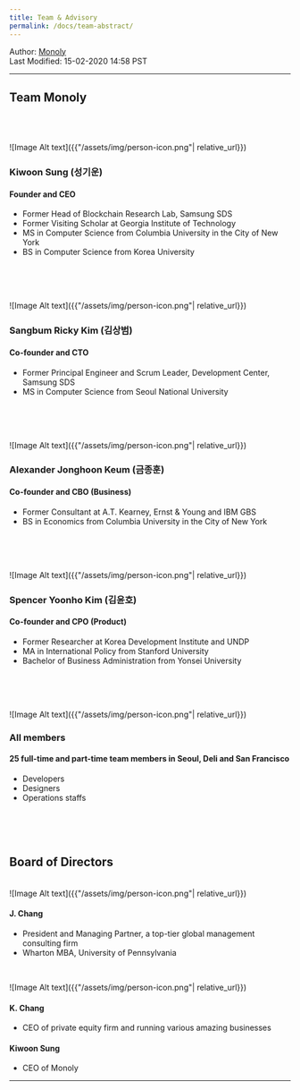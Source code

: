 ```yaml
---
title: Team & Advisory
permalink: /docs/team-abstract/
---
```

Author: <a href="mailto:contact@monoly.com">Monoly</a>
<br>
Last Modified: 15-02-2020 14:58 PST
<br>

----

## Team Monoly
<br>
<br>
<br>
![Image Alt text]({{"/assets/img/person-icon.png"| relative_url}})

### Kiwoon Sung (성기운)
#### Founder and CEO
- Former Head of Blockchain Research Lab, Samsung SDS
- Former Visiting Scholar at Georgia Institute of Technology
- MS in Computer Science from Columbia University in the City of New York
- BS in Computer Science from Korea University
<br>
<br>
<br>


![Image Alt text]({{"/assets/img/person-icon.png"| relative_url}})

### Sangbum Ricky Kim (김상범)
#### Co-founder and CTO
- Former Principal Engineer and Scrum Leader, Development Center, Samsung SDS
- MS in Computer Science from Seoul National University
<br>
<br>
<br>


![Image Alt text]({{"/assets/img/person-icon.png"| relative_url}})
### Alexander Jonghoon Keum (금종훈)
#### Co-founder and CBO (Business)
- Former Consultant at A.T. Kearney, Ernst & Young and IBM GBS
- BS in Economics from Columbia University in the City of New York
<br>
<br>
<br>


![Image Alt text]({{"/assets/img/person-icon.png"| relative_url}})
### Spencer Yoonho Kim (김윤호)
#### Co-founder and CPO (Product)
- Former Researcher at Korea Development Institute and UNDP
- MA in International Policy from Stanford University
- Bachelor of Business Administration from Yonsei University
<br>
<br>
<br>


![Image Alt text]({{"/assets/img/person-icon.png"| relative_url}})
### All members
#### 25 full-time and part-time team members in Seoul, Deli and San Francisco
- Developers
- Designers
- Operations staffs
<br>
<br>
<br>


## Board of Directors
<br>
![Image Alt text]({{"/assets/img/person-icon.png"| relative_url}})
<br>

#### J. Chang
- President and Managing Partner, a top-tier global management consulting firm
- Wharton MBA, University of Pennsylvania
<br>

![Image Alt text]({{"/assets/img/person-icon.png"| relative_url}})

#### K. Chang
- CEO of private equity firm and running various amazing businesses

#### Kiwoon Sung
- CEO of Monoly
____




